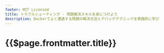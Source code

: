 ```yaml
---
footer: MIT Licensed
title: トラブルシューティング - 問題解決スキルを身につけよう
description: Dockerでよく遭遇する問題の解決方法とデバッグテクニックを実践的に学びます
---
```


<header-table/>

# {{$page.frontmatter.title}}
